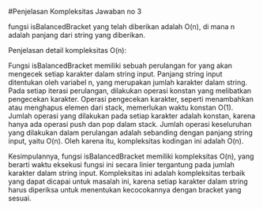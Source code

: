 
#Penjelasan Kompleksitas Jawaban no 3

fungsi isBalancedBracket yang telah diberikan adalah O(n), di mana n adalah panjang dari string yang diberikan.

Penjelasan detail kompleksitas O(n):

Fungsi isBalancedBracket memiliki sebuah perulangan for yang akan mengecek setiap karakter dalam string input.
Panjang string input ditentukan oleh variabel n, yang merupakan jumlah karakter dalam string.
Pada setiap iterasi perulangan, dilakukan operasi konstan yang melibatkan pengecekan karakter.
Operasi pengecekan karakter, seperti menambahkan atau menghapus elemen dari stack, memerlukan waktu konstan O(1).
Jumlah operasi yang dilakukan pada setiap karakter adalah konstan, karena hanya ada operasi push dan pop dalam stack.
Jumlah operasi keseluruhan yang dilakukan dalam perulangan adalah sebanding dengan panjang string input, yaitu O(n).
Oleh karena itu, kompleksitas kodingan ini adalah O(n).

Kesimpulannya, fungsi isBalancedBracket memiliki kompleksitas O(n), yang berarti waktu eksekusi fungsi ini secara linier tergantung pada jumlah karakter dalam string input. Kompleksitas ini adalah kompleksitas terbaik yang dapat dicapai untuk masalah ini, karena setiap karakter dalam string harus diperiksa untuk menentukan kecocokannya dengan bracket yang sesuai.